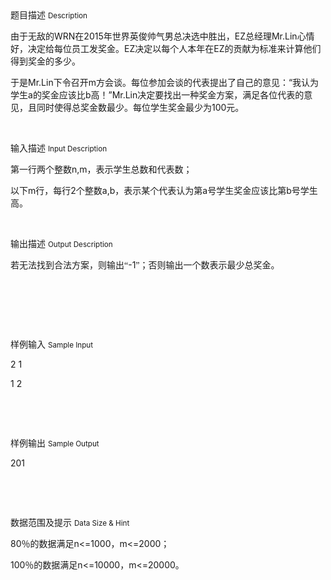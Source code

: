 <div class="panel panel-default">
<div class="area-title">
<span>
题目描述
<small>Description</small>
</span></div>
<div class="panel-body">

<p><span style="">由于无敌的WRN在</span>2015<span style="">年世界英俊帅气男总决选中胜出，</span>EZ<span style="">总经理</span>Mr.Lin<span style="">心情好，决定给每位员工发奖金。EZ决定以每个人本年在EZ的贡献为标准来计算他们得到奖金的多少。</span></p><p><span style="">于是</span>Mr.Lin<span style="">下令召开</span>m<span style="">方会谈。每位参加会谈的代表提出了自己的意见：“我认为学生</span>a<span style="">的奖金应该比</span>b<span style="">高！”</span>Mr.Lin<span style="">决定要找出一种奖金方案，满足各位代表的意见，且同时使得总奖金数最少。每位学生奖金最少为</span>100<span style="">元。</span></p><p><br></p>

</div>
</div>

<div class="panel panel-default">
<div class="area-title">
<span>
输入描述
<small>Input Description</small>
</span></div>
<div class="panel-body">
<p><span style="">第一行两个整数</span>n,m<span style="">，表示学生总数和代表数；</span></p><p><span style="">以下</span>m<span style="">行，每行</span>2<span style="">个整数</span>a,b<span style="">，表示某个代表认为第</span>a<span style="">号学生奖金应该比第</span>b<span style="">号学生高。</span></p><p><br></p>

</div>
</div>
<div  class="panel panel-default">
<div class="area-title">
<span>
输出描述
<small>Output Description</small>
</span></div>
<div class="panel-body">

<p><span style="font-family:宋体">若无法找到合法方案，则输出“</span>-1<span style="font-family:宋体">”；否则输出一个数表示最少总奖金。</span></p><p><br/></p><p><br/></p><p><br/></p>

</div>
</div>


<div class="panel panel-default">
<div class="area-title">
<span>
样例输入
<small>Sample Input</small>
</span></div>
<div class="panel-body">
<p>2 1</p><p>1 2</p><p><br></p><p><br></p>

</div>
</div>

<div class="panel panel-default">
<div class="area-title">
<span>
样例输出
<small>Sample Output</small>
</span></div>
<div class="panel-body">
<p>201</p><p><br></p><p><br></p>

</div>
</div>

<div class="panel panel-default">
<div class="area-title">
<span>
数据范围及提示
<small>Data Size & Hint</small>
</span></div>
<div class="panel-body">
<p>80<span style="">％的数据满足</span>n&lt;=1000<span style="">，</span>m&lt;=2000<span style="">；</span></p><p>100<span style="">％的数据满足</span>n&lt;=10000<span style="">，</span>m&lt;=20000<span style="">。</span></p><p><br></p><p><br></p>
</div>
</div>